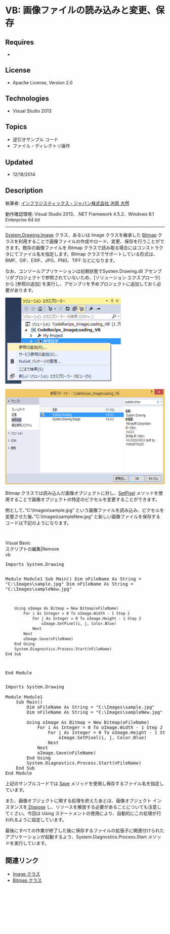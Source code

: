 # VB: 画像ファイルの読み込みと変更、保存
## Requires
- 
## License
- Apache License, Version 2.0
## Technologies
- Visual Studio 2013
## Topics
- 逆引きサンプル コード
- ファイル・ディレクトリ操作
## Updated
- 12/18/2014
## Description

<p>執筆者: <a href="http://msdn.microsoft.com/ja-jp/gg585574#ikehara" target="_blank">
インフラジスティックス・ジャパン株式会社 池原 大然</a></p>
<p>動作確認環境: Visual Studio 2013、.NET Framework 4.5.2、Windows 8.1 Enterprise 64 bit</p>
<hr>
<p><a href="http://msdn.microsoft.com/ja-jp/library/system.drawing.image.aspx" target="_blank">System.Drawing.Image</a> クラス、あるいは Image クラスを継承した
<a href="http://msdn.microsoft.com/ja-jp/library/system.drawing.bitmap.aspx" target="_blank">
Bitmap</a> クラスを利用することで画像ファイルの作成やロード、変更、保存を行うことができます。既存の画像ファイルを Bitmap クラスで読み取る場合にはコンストラクタにてファイル名を指定します。Bitmap クラスでサポートしている形式は、BMP、GIF、EXIF、JPG、PNG、TIFF などになります。</p>
<p>なお、コンソールアプリケーションは初期状態でSystem.Drawing.dll アセンブリがプロジェクトで参照されていないため、[ソリューション エクスプローラ] から [参照の追加] を実行し、アセンブリを予めプロジェクトに追加しておく必要があります。</p>
<p><img id="131380" src="131380-51_vb_01.png" alt="" width="365" height="271"></p>
<p><img id="131385" src="131385-51_vb_02.png" alt="" width="693" height="300"></p>
<p>Bitmap クラスでは読み込んだ画像オブジェクトに対し、<a href="http://msdn.microsoft.com/ja-jp/library/system.drawing.bitmap.setpixel.aspx" target="_blank">SetPixel</a> メソッドを使用することで画像オブジェクトの特定のピクセルを変更することができます。</p>
<p>例として、&rdquo;C:\Images\sample.jpg&rdquo; という画像ファイルを読み込み、ピクセルを変更させた後、&rdquo;C:\Images\sampleNew.jpg&rdquo; と新しい画像ファイルを保存するコードは下記のようになります。</p>
<p>&nbsp;</p>
<div class="scriptcode">
<div class="pluginEditHolder" pluginCommand="mceScriptCode">
<div class="title"><span>Visual Basic</span></div>
<div class="pluginLinkHolder"><span class="pluginEditHolderLink">スクリプトの編集</span>|<span class="pluginRemoveHolderLink">Remove</span></div>
<span class="hidden">vb</span>
<pre class="hidden">Imports System.Drawing

Module Module1
    Sub Main()
        Dim oFileName As String = &quot;C:\Images\sample.jpg&quot;
        Dim nFileName As String = &quot;C:\Images\sampleNew.jpg&quot;

        Using oImage As Bitmap = New Bitmap(oFileName)
            For i As Integer = 0 To oImage.Width - 1 Step 2
                For j As Integer = 0 To oImage.Height - 1 Step 2
                    oImage.SetPixel(i, j, Color.Blue)
                Next
            Next
            oImage.Save(nFileName)
        End Using
        System.Diagnostics.Process.Start(nFileName)
    End Sub
End Module
</pre>
<div class="preview">
<pre class="js">Imports&nbsp;System.Drawing&nbsp;
&nbsp;
Module&nbsp;Module1&nbsp;
&nbsp;&nbsp;&nbsp;&nbsp;Sub&nbsp;Main()&nbsp;
&nbsp;&nbsp;&nbsp;&nbsp;&nbsp;&nbsp;&nbsp;&nbsp;Dim&nbsp;oFileName&nbsp;As&nbsp;<span class="js__object">String</span>&nbsp;=&nbsp;<span class="js__string">&quot;C:\Images\sample.jpg&quot;</span>&nbsp;
&nbsp;&nbsp;&nbsp;&nbsp;&nbsp;&nbsp;&nbsp;&nbsp;Dim&nbsp;nFileName&nbsp;As&nbsp;<span class="js__object">String</span>&nbsp;=&nbsp;<span class="js__string">&quot;C:\Images\sampleNew.jpg&quot;</span>&nbsp;
&nbsp;
&nbsp;&nbsp;&nbsp;&nbsp;&nbsp;&nbsp;&nbsp;&nbsp;Using&nbsp;oImage&nbsp;As&nbsp;Bitmap&nbsp;=&nbsp;New&nbsp;Bitmap(oFileName)&nbsp;
&nbsp;&nbsp;&nbsp;&nbsp;&nbsp;&nbsp;&nbsp;&nbsp;&nbsp;&nbsp;&nbsp;&nbsp;For&nbsp;i&nbsp;As&nbsp;Integer&nbsp;=&nbsp;<span class="js__num">0</span>&nbsp;To&nbsp;oImage.Width&nbsp;-&nbsp;<span class="js__num">1</span>&nbsp;Step&nbsp;<span class="js__num">2</span>&nbsp;
&nbsp;&nbsp;&nbsp;&nbsp;&nbsp;&nbsp;&nbsp;&nbsp;&nbsp;&nbsp;&nbsp;&nbsp;&nbsp;&nbsp;&nbsp;&nbsp;For&nbsp;j&nbsp;As&nbsp;Integer&nbsp;=&nbsp;<span class="js__num">0</span>&nbsp;To&nbsp;oImage.Height&nbsp;-&nbsp;<span class="js__num">1</span>&nbsp;Step&nbsp;<span class="js__num">2</span>&nbsp;
&nbsp;&nbsp;&nbsp;&nbsp;&nbsp;&nbsp;&nbsp;&nbsp;&nbsp;&nbsp;&nbsp;&nbsp;&nbsp;&nbsp;&nbsp;&nbsp;&nbsp;&nbsp;&nbsp;&nbsp;oImage.SetPixel(i,&nbsp;j,&nbsp;Color.Blue)&nbsp;
&nbsp;&nbsp;&nbsp;&nbsp;&nbsp;&nbsp;&nbsp;&nbsp;&nbsp;&nbsp;&nbsp;&nbsp;&nbsp;&nbsp;&nbsp;&nbsp;Next&nbsp;
&nbsp;&nbsp;&nbsp;&nbsp;&nbsp;&nbsp;&nbsp;&nbsp;&nbsp;&nbsp;&nbsp;&nbsp;Next&nbsp;
&nbsp;&nbsp;&nbsp;&nbsp;&nbsp;&nbsp;&nbsp;&nbsp;&nbsp;&nbsp;&nbsp;&nbsp;oImage.Save(nFileName)&nbsp;
&nbsp;&nbsp;&nbsp;&nbsp;&nbsp;&nbsp;&nbsp;&nbsp;End&nbsp;Using&nbsp;
&nbsp;&nbsp;&nbsp;&nbsp;&nbsp;&nbsp;&nbsp;&nbsp;System.Diagnostics.Process.Start(nFileName)&nbsp;
&nbsp;&nbsp;&nbsp;&nbsp;End&nbsp;Sub&nbsp;
End&nbsp;Module&nbsp;
</pre>
</div>
</div>
</div>
<div class="endscriptcode">上記のサンプルコードでは <a href="http://msdn.microsoft.com/ja-jp/library/system.drawing.bitmap.save.aspx" target="_blank">
Save</a> メソッドを使用し保存するファイル名を指定しています。</div>
<p>また、画像オブジェクトに関する処理を終えたあとは、画像オブジェクト インスタンスを<a href="http://msdn.microsoft.com/ja-jp/library/8th8381z.aspx" target="_blank"> Dispose</a> し、リソースを解放する必要があることについても注意してくさい。今回は Using ステートメントの使用により、自動的にこの処理が行われるように設定しています。</p>
<p>最後にすべての作業が終了した後に保存するファイルの拡張子に関連付けられたアプリケーションが起動するよう、System.Diagnostics.Process.Start メソッドを実行しています。</p>
<h2>関連リンク</h2>
<ul>
<li><a href="http://msdn.microsoft.com/ja-jp/library/k7e7b2kd.aspx" target="_blank">Image クラス</a>
</li><li><a href="http://msdn.microsoft.com/ja-jp/library/4e7y164x.aspx" target="_blank">Bitmap クラス</a>
</li></ul>
<p><span style="color:#ffffff">＝＝＝＝＝＝＝＝＝＝＝＝＝＝＝＝＝＝＝＝＝＝＝＝＝＝＝＝＝＝＝＝＝＝＝＝＝＝＝＝＝＝＝＝＝＝＝＝＝＝＝＝＝＝＝＝＝＝＝＝＝＝＝＝＝＝＝＝＝＝＝＝＝＝＝＝＝＝＝＝＝＝＝＝＝＝＝＝＝＝＝＝＝＝＝＝＝＝＝＝＝＝＝＝＝＝＝＝＝＝＝＝＝＝＝＝＝＝＝＝＝＝＝＝＝＝＝＝＝＝＝＝＝＝＝＝＝＝＝＝＝＝＝＝＝＝＝＝＝＝＝＝＝＝＝＝＝＝＝＝＝＝＝＝＝＝＝＝＝＝＝＝＝＝＝＝＝＝＝＝＝＝＝＝＝＝＝＝＝＝＝＝＝＝＝＝＝＝＝＝＝＝＝＝＝＝＝＝＝＝＝＝＝＝＝＝＝＝＝＝＝＝＝＝＝＝＝</span></p>
